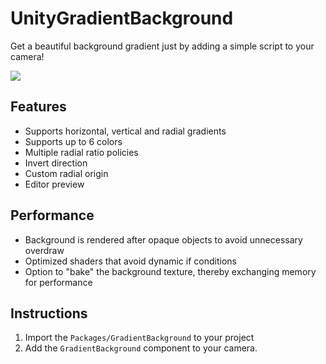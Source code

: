 # UnityGradientBackground

Get a beautiful background gradient just by adding a simple script to your camera!

![](readme/example.gif)

## Features
+ Supports horizontal, vertical and radial gradients
+ Supports up to 6 colors
+ Multiple radial ratio policies
+ Invert direction
+ Custom radial origin
+ Editor preview

## Performance
+ Background is rendered after opaque objects to avoid unnecessary overdraw
+ Optimized shaders that avoid dynamic if conditions
+ Option to "bake" the background texture, thereby exchanging memory for performance

## Instructions

1. Import the `Packages/GradientBackground` to your project
2. Add the `GradientBackground` component to your camera.

